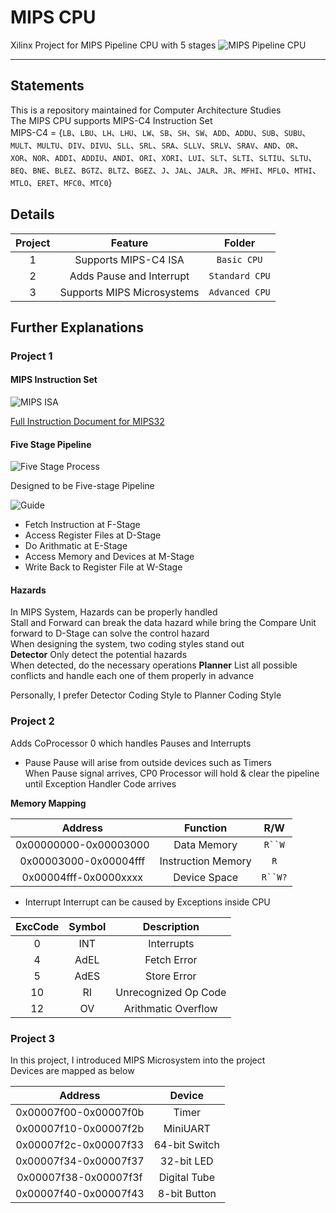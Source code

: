 # MIPS CPU
Xilinx Project for MIPS Pipeline CPU with 5 stages
![MIPS Pipeline CPU](http://www.evangelopoulos.net/wp-content/uploads/2015/03/qC8uK.jpg)
___
## Statements
This is a repository maintained for Computer Architecture Studies  
The MIPS CPU supports MIPS-C4 Instruction Set  
MIPS-C4 = {`LB`、`LBU`、`LH`、`LHU`、`LW`、`SB`、`SH`、`SW`、`ADD`、`ADDU`、`SUB`、`SUBU`、`MULT`、`MULTU`、`DIV`、`DIVU`、`SLL`、`SRL`、`SRA`、`SLLV`、`SRLV`、`SRAV`、`AND`、`OR`、`XOR`、`NOR`、`ADDI`、`ADDIU`、`ANDI`、`ORI`、`XORI`、`LUI`、`SLT`、`SLTI`、`SLTIU`、`SLTU`、`BEQ`、`BNE`、`BLEZ`、`BGTZ`、`BLTZ`、`BGEZ`、`J`、`JAL`、`JALR`、`JR`、`MFHI`、`MFLO`、`MTHI`、`MTLO`、`ERET`、`MFC0`、`MTC0`}  

## Details
| Project | Feature | Folder |
| :-: | :-: | :-: |
| 1 | Supports MIPS-C4 ISA | `Basic CPU` |
| 2 | Adds Pause and Interrupt | `Standard CPU` |
| 3 | Supports MIPS Microsystems | `Advanced CPU` |

## Further Explanations
### Project 1
#### MIPS Instruction Set  
![MIPS ISA](https://www.cise.ufl.edu/~mssz/CompOrg/Figure2.7-MIPSinstrFmt.gif)  

[Full Instruction Document for MIPS32](https://www.cs.cornell.edu/courses/cs3410/2008fa/MIPS_Vol2.pdf)

#### Five Stage Pipeline  

![Five Stage Process](https://qph.ec.quoracdn.net/main-qimg-696a7840fbcca52be4681b8396a4d80b)

Designed to be Five-stage Pipeline  

![Guide](https://i.stack.imgur.com/7yPhC.jpg)  

* Fetch Instruction at F-Stage 
* Access Register Files at D-Stage  
* Do Arithmatic at E-Stage  
* Access Memory and Devices at M-Stage
* Write Back to Register File at W-Stage

#### Hazards
In MIPS System, Hazards can be properly handled  
Stall and Forward can break the data hazard while bring the Compare Unit forward to D-Stage can solve the control hazard  
When designing the system, two coding styles stand out  
**Detector**
Only detect the potential hazards  
When detected, do the necessary operations
**Planner**
List all possible conflicts and handle each one of them properly in advance  

Personally, I prefer Detector Coding Style to Planner Coding Style  


### Project 2
Adds CoProcessor 0 which handles Pauses and Interrupts  
* Pause
Pause will arise from outside devices such as Timers  
When Pause signal arrives, CP0 Processor will hold & clear the pipeline until Exception Handler Code arrives  

**Memory Mapping**  

| Address | Function | R/W |
| :-: | :-: | :-: |
| 0x00000000-0x00003000 | Data Memory | `R``W` |
| 0x00003000-0x00004fff | Instruction Memory | `R` |
| 0x00004fff-0x0000xxxx | Device Space | `R``W?` |

* Interrupt
Interrupt can be caused by Exceptions inside CPU  

| ExcCode | Symbol | Description |
| :-: | :-: | :-: |
| 0 | INT | Interrupts |
| 4 | AdEL | Fetch Error |
| 5 | AdES | Store Error |
| 10 | RI | Unrecognized Op Code |
| 12 | OV  | Arithmatic Overflow |

### Project 3
In this project, I introduced MIPS Microsystem into the project  
Devices are mapped as below  

| Address | Device |
| :-: | :-: |
| 0x00007f00-0x00007f0b | Timer |
| 0x00007f10-0x00007f2b | MiniUART |
| 0x00007f2c-0x00007f33 | 64-bit Switch |
| 0x00007f34-0x00007f37 | 32-bit LED |
| 0x00007f38-0x00007f3f | Digital Tube |
| 0x00007f40-0x00007f43 | 8-bit Button |

